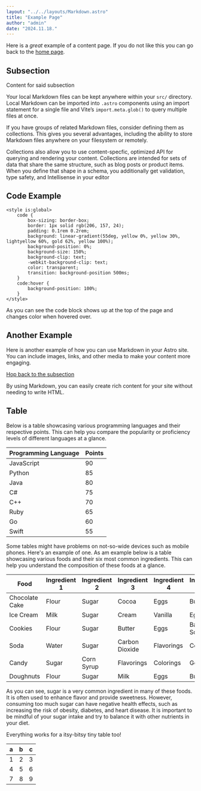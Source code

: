 ```yaml
---
layout: "../../layouts/Markdown.astro"
title: "Example Page"
author: "admin"
date: "2024.11.18."
---
```

Here is a _great_ example of a content page. If you do not like this you can go back to the [home page](/).

## Subsection

Content for said subsection

Your local Markdown files can be kept anywhere within your `src/` directory. Local Markdown can be imported into `.astro` components using an import statement for a single file and Vite’s `import.meta.glob()` to query multiple files at once.

If you have groups of related Markdown files, consider defining them as collections. This gives you several advantages, including the ability to store Markdown files anywhere on your filesystem or remotely.

Collections also allow you to use content-specfic, optimized API for querying and rendering your content. Collections are intended for sets of data that share the same structure, such as blog posts or product items. When you define that shape in a schema, you additionally get validation, type safety, and Intellisense in your editor

## Code Example
```astro
<style is:global>
    code {
        box-sizing: border-box;
        border: 1px solid rgb(206, 157, 24);
        padding: 0.1rem 0.2rem;
        background: linear-gradient(55deg, yellow 0%, yellow 30%, lightyellow 60%, gold 62%, yellow 100%);
        background-position: 0%;
        background-size: 150%;
        background-clip: text;
        -webkit-background-clip: text;
        color: transparent;
        transition: background-position 500ms;
    }
    code:hover {
        background-position: 100%;
    }
</style>
```

As you can see the code block shows up at 
the top of the page and changes color when hovered over.

## Another Example

Here is another example of how you can use Markdown in your Astro site. You can include images, links, and other media to make your content more engaging.

[Hop back to the subsection](#subsection)


By using Markdown, you can easily create rich content for your site without needing to write HTML.

## Table

Below is a table showcasing various programming languages and their respective points. This can help you compare the popularity or proficiency levels of different languages at a glance.

| Programming Language | Points |
|----------------------|--------|
| JavaScript           | 90     |
| Python               | 85     |
| Java                 | 80     |
| C#                   | 75     |
| C++                  | 70     |
| Ruby                 | 65     |
| Go                   | 60     |
| Swift                | 55     |

Some tables might have problems on not-so-wide devices such as mobile phones. Here's an example of one. As am example below is a table showcasing various foods and their six most common ingredients. This can help you understand the composition of these foods at a glance.

| Food           | Ingredient 1 | Ingredient 2 | Ingredient 3 | Ingredient 4 | Ingredient 5 | Ingredient 6 |
|----------------|--------------|--------------|--------------|--------------|--------------|--------------|
| Chocolate Cake | Flour        | Sugar        | Cocoa        | Eggs         | Butter       | Baking Powder|
| Ice Cream      | Milk         | Sugar        | Cream        | Vanilla      | Eggs         | Stabilizers  |
| Cookies        | Flour        | Sugar        | Butter       | Eggs         | Baking Soda  | Chocolate Chips|
| Soda           | Water        | Sugar        | Carbon Dioxide| Flavorings  | Colorings    | Preservatives|
| Candy          | Sugar        | Corn Syrup   | Flavorings   | Colorings    | Gelatin      | Citric Acid  |
| Doughnuts      | Flour        | Sugar        | Milk         | Eggs         | Butter       | Yeast        |

As you can see, sugar is a very common ingredient in many of these foods. It is often used to enhance flavor and provide sweetness. However, consuming too much sugar can have negative health effects, such as increasing the risk of obesity, diabetes, and heart disease. It is important to be mindful of your sugar intake and try to balance it with other nutrients in your diet.

Everything works for a itsy-bitsy tiny table too!

| a | b | c |
|---|---|---|
| 1 | 2 | 3 |
| 4 | 5 | 6 |
| 7 | 8 | 9 |